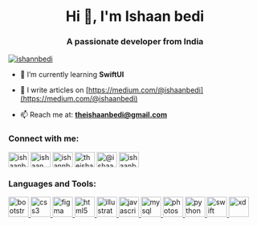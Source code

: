 <h1 align="center">Hi 👋, I'm Ishaan bedi</h1>
<h3 align="center">A passionate developer from India</h3>

<p align="left"> <a href="https://twitter.com/ishannbedi" target="blank"><img src="https://img.shields.io/twitter/follow/ishannbedi?logo=twitter&style=for-the-badge" alt="ishannbedi" /></a> </p>

- 🌱 I’m currently learning **SwiftUI**

- 📝 I write articles on [https://medium.com/@ishaanbedi](https://medium.com/@ishaanbedi)

- 📫 Reach me at: **theishaanbedi@gmail.com**

<h3 align="left">Connect with me:</h3>
<p align="left">
<a href="https://codepen.io/ishaanbedi" target="blank"><img align="center" src="https://cdn.jsdelivr.net/npm/simple-icons@3.0.1/icons/codepen.svg" alt="ishaanbedi" height="30" width="40" /></a>
<a href="https://dev.to/ishaan" target="blank"><img align="center" src="https://cdn.jsdelivr.net/npm/simple-icons@3.0.1/icons/dev-dot-to.svg" alt="ishaan" height="30" width="40" /></a>
<a href="https://twitter.com/ishannbedi" target="blank"><img align="center" src="https://cdn.jsdelivr.net/npm/simple-icons@3.0.1/icons/twitter.svg" alt="ishannbedi" height="30" width="40" /></a>
<a href="https://linkedin.com/in/theishaanbedi" target="blank"><img align="center" src="https://cdn.jsdelivr.net/npm/simple-icons@3.0.1/icons/linkedin.svg" alt="theishaanbedi" height="30" width="40" /></a>
<a href="https://medium.com/@ishaanbedi" target="blank"><img align="center" src="https://cdn.jsdelivr.net/npm/simple-icons@3.0.1/icons/medium.svg" alt="@ishaanbedi" height="30" width="40" /></a>
<a href="https://www.youtube.com/c/ishaanbedi" target="blank"><img align="center" src="https://cdn.jsdelivr.net/npm/simple-icons@3.0.1/icons/youtube.svg" alt="ishaanbedi" height="30" width="40" /></a>
</p>

<h3 align="left">Languages and Tools:</h3>
<p align="left"> <a href="https://getbootstrap.com" target="_blank"> <img src="https://devicons.github.io/devicon/devicon.git/icons/bootstrap/bootstrap-plain.svg" alt="bootstrap" width="40" height="40"/> </a> <a href="https://www.w3schools.com/css/" target="_blank"> <img src="https://devicons.github.io/devicon/devicon.git/icons/css3/css3-original-wordmark.svg" alt="css3" width="40" height="40"/> </a> <a href="https://www.figma.com/" target="_blank"> <img src="https://www.vectorlogo.zone/logos/figma/figma-icon.svg" alt="figma" width="40" height="40"/> </a> <a href="https://www.w3.org/html/" target="_blank"> <img src="https://devicons.github.io/devicon/devicon.git/icons/html5/html5-original-wordmark.svg" alt="html5" width="40" height="40"/> </a> <a href="https://www.adobe.com/in/products/illustrator.html" target="_blank"> <img src="https://www.vectorlogo.zone/logos/adobe_illustrator/adobe_illustrator-icon.svg" alt="illustrator" width="40" height="40"/> </a> <a href="https://developer.mozilla.org/en-US/docs/Web/JavaScript" target="_blank"> <img src="https://devicons.github.io/devicon/devicon.git/icons/javascript/javascript-original.svg" alt="javascript" width="40" height="40"/> </a> <a href="https://www.mysql.com/" target="_blank"> <img src="https://devicons.github.io/devicon/devicon.git/icons/mysql/mysql-original-wordmark.svg" alt="mysql" width="40" height="40"/> </a> <a href="https://www.photoshop.com/en" target="_blank"> <img src="https://devicons.github.io/devicon/devicon.git/icons/photoshop/photoshop-plain.svg" alt="photoshop" width="40" height="40"/> </a> <a href="https://www.python.org" target="_blank"> <img src="https://devicons.github.io/devicon/devicon.git/icons/python/python-original.svg" alt="python" width="40" height="40"/> </a> <a href="https://developer.apple.com/swift/" target="_blank"> <img src="https://devicons.github.io/devicon/devicon.git/icons/swift/swift-original-wordmark.svg" alt="swift" width="40" height="40"/> </a> <a href="https://www.adobe.com/products/xd.html" target="_blank"> <img src="https://cdn.worldvectorlogo.com/logos/adobe-xd.svg" alt="xd" width="40" height="40"/> </a> </p>
